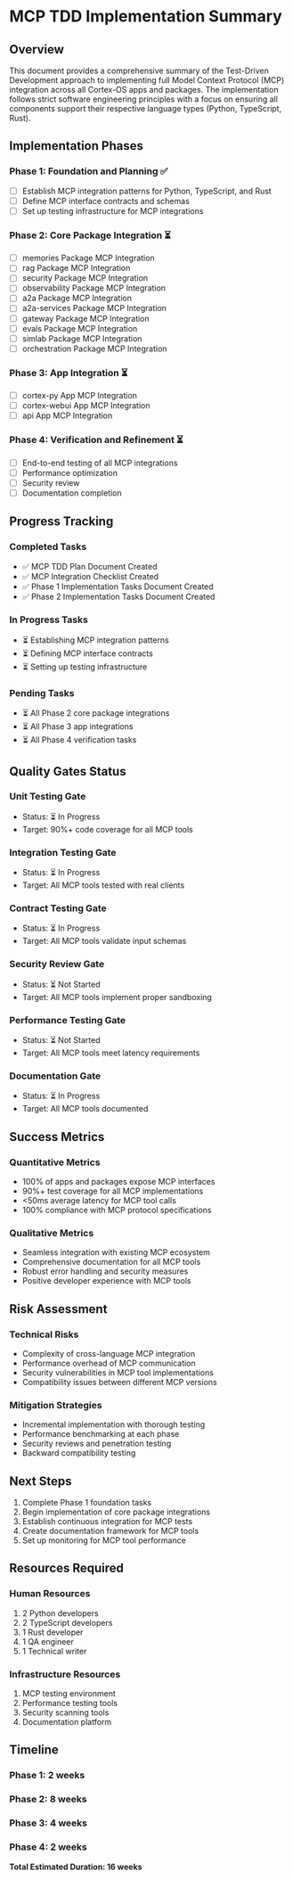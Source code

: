 # MCP TDD Implementation Summary

## Overview

This document provides a comprehensive summary of the Test-Driven Development approach to implementing full Model Context Protocol (MCP) integration across all Cortex-OS apps and packages. The implementation follows strict software engineering principles with a focus on ensuring all components support their respective language types (Python, TypeScript, Rust).

## Implementation Phases

### Phase 1: Foundation and Planning ✅

- [ ] Establish MCP integration patterns for Python, TypeScript, and Rust
- [ ] Define MCP interface contracts and schemas
- [ ] Set up testing infrastructure for MCP integrations

### Phase 2: Core Package Integration ⏳

- [ ] memories Package MCP Integration
- [ ] rag Package MCP Integration
- [ ] security Package MCP Integration
- [ ] observability Package MCP Integration
- [ ] a2a Package MCP Integration
- [ ] a2a-services Package MCP Integration
- [ ] gateway Package MCP Integration
- [ ] evals Package MCP Integration
- [ ] simlab Package MCP Integration
- [ ] orchestration Package MCP Integration

### Phase 3: App Integration ⏳

- [ ] cortex-py App MCP Integration
- [ ] cortex-webui App MCP Integration
- [ ] api App MCP Integration

### Phase 4: Verification and Refinement ⏳

- [ ] End-to-end testing of all MCP integrations
- [ ] Performance optimization
- [ ] Security review
- [ ] Documentation completion

## Progress Tracking

### Completed Tasks

- ✅ MCP TDD Plan Document Created
- ✅ MCP Integration Checklist Created
- ✅ Phase 1 Implementation Tasks Document Created
- ✅ Phase 2 Implementation Tasks Document Created

### In Progress Tasks

- ⏳ Establishing MCP integration patterns
- ⏳ Defining MCP interface contracts
- ⏳ Setting up testing infrastructure

### Pending Tasks

- ⏳ All Phase 2 core package integrations
- ⏳ All Phase 3 app integrations
- ⏳ All Phase 4 verification tasks

## Quality Gates Status

### Unit Testing Gate

- Status: ⏳ In Progress
- Target: 90%+ code coverage for all MCP tools

### Integration Testing Gate

- Status: ⏳ In Progress
- Target: All MCP tools tested with real clients

### Contract Testing Gate

- Status: ⏳ In Progress
- Target: All MCP tools validate input schemas

### Security Review Gate

- Status: ⏳ Not Started
- Target: All MCP tools implement proper sandboxing

### Performance Testing Gate

- Status: ⏳ Not Started
- Target: All MCP tools meet latency requirements

### Documentation Gate

- Status: ⏳ In Progress
- Target: All MCP tools documented

## Success Metrics

### Quantitative Metrics

- 100% of apps and packages expose MCP interfaces
- 90%+ test coverage for all MCP implementations
- <50ms average latency for MCP tool calls
- 100% compliance with MCP protocol specifications

### Qualitative Metrics

- Seamless integration with existing MCP ecosystem
- Comprehensive documentation for all MCP tools
- Robust error handling and security measures
- Positive developer experience with MCP tools

## Risk Assessment

### Technical Risks

- Complexity of cross-language MCP integration
- Performance overhead of MCP communication
- Security vulnerabilities in MCP tool implementations
- Compatibility issues between different MCP versions

### Mitigation Strategies

- Incremental implementation with thorough testing
- Performance benchmarking at each phase
- Security reviews and penetration testing
- Backward compatibility testing

## Next Steps

1. Complete Phase 1 foundation tasks
1. Begin implementation of core package integrations
1. Establish continuous integration for MCP tests
1. Create documentation framework for MCP tools
1. Set up monitoring for MCP tool performance

## Resources Required

### Human Resources

1. 2 Python developers
1. 2 TypeScript developers
1. 1 Rust developer
1. 1 QA engineer
1. 1 Technical writer

### Infrastructure Resources

1. MCP testing environment
1. Performance testing tools
1. Security scanning tools
1. Documentation platform

## Timeline

### Phase 1: 2 weeks

### Phase 2: 8 weeks

### Phase 3: 4 weeks

### Phase 4: 2 weeks

**Total Estimated Duration: 16 weeks**
